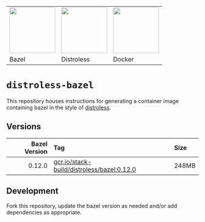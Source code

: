 <table><tr>
<td><img src="https://bazel.build/images/bazel-icon.svg" height="120"/></td>
<td><img src="https://github.com/GoogleContainerTools.png" height="120"/></td>
<td><img src="https://github.com/docker.png" height="120"/></td>
</tr><tr>
<td>Bazel</td>
<td>Distroless</td>
<td>Docker</td>
</tr></table>

# `distroless-bazel` 

This repository houses instructions for generating a container image containing
bazel in the style of [distroless](https://github.com/GoogleContainerTools/distroless).

## Versions

| Bazel Version | Tag | Size | 
| ---: | :--- | :--- |
| 0.12.0 | [gcr.io/stack-build/distroless/bazel:0.12.0](https://console.cloud.google.com/gcr/images/stack-build/GLOBAL/distroless/bazel) | 248MB |


## Development

Fork this repository, update the bazel version as needed and/or add dependencies as appropriate.

